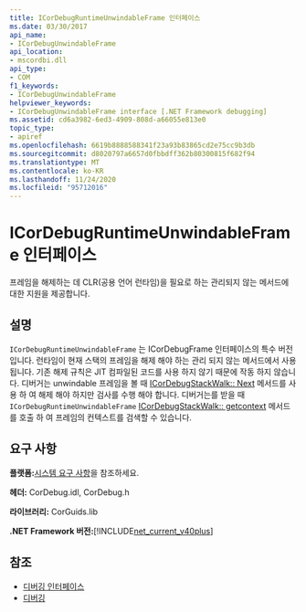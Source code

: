 ```yaml
---
title: ICorDebugRuntimeUnwindableFrame 인터페이스
ms.date: 03/30/2017
api_name:
- ICorDebugUnwindableFrame
api_location:
- mscordbi.dll
api_type:
- COM
f1_keywords:
- ICorDebugUnwindableFrame
helpviewer_keywords:
- ICorDebugUnwindableFrame interface [.NET Framework debugging]
ms.assetid: cd6a3982-6ed3-4909-808d-a66055e813e0
topic_type:
- apiref
ms.openlocfilehash: 6619b8888588341f23a93b83865cd2e75cc9b3db
ms.sourcegitcommit: d8020797a6657d0fbbdff362b80300815f682f94
ms.translationtype: MT
ms.contentlocale: ko-KR
ms.lasthandoff: 11/24/2020
ms.locfileid: "95712016"
---
```

# <a name="icordebugruntimeunwindableframe-interface"></a>ICorDebugRuntimeUnwindableFrame 인터페이스

프레임을 해제하는 데 CLR(공용 언어 런타임)을 필요로 하는 관리되지 않는 메서드에 대한 지원을 제공합니다.  
  
## <a name="remarks"></a>설명  

 `ICorDebugRuntimeUnwindableFrame` 는 ICorDebugFrame 인터페이스의 특수 버전입니다. 런타임이 현재 스택의 프레임을 해제 해야 하는 관리 되지 않는 메서드에서 사용 됩니다. 기존 해제 규칙은 JIT 컴파일된 코드를 사용 하지 않기 때문에 작동 하지 않습니다. 디버거는 unwindable 프레임을 볼 때 [ICorDebugStackWalk:: Next](icordebugstackwalk-next-method.md) 메서드를 사용 하 여 해제 해야 하지만 검사를 수행 해야 합니다. 디버거는를 받을 때 `ICorDebugRuntimeUnwindableFrame` [ICorDebugStackWalk:: getcontext](icordebugstackwalk-getcontext-method.md) 메서드를 호출 하 여 프레임의 컨텍스트를 검색할 수 있습니다.  
  
## <a name="requirements"></a>요구 사항  

 **플랫폼:**[시스템 요구 사항](../../get-started/system-requirements.md)을 참조하세요.  
  
 **헤더:** CorDebug.idl, CorDebug.h  
  
 **라이브러리:** CorGuids.lib  
  
 **.NET Framework 버전:**[!INCLUDE[net_current_v40plus](../../../../includes/net-current-v40plus-md.md)]  
  
## <a name="see-also"></a>참조

- [디버깅 인터페이스](debugging-interfaces.md)
- [디버깅](index.md)
